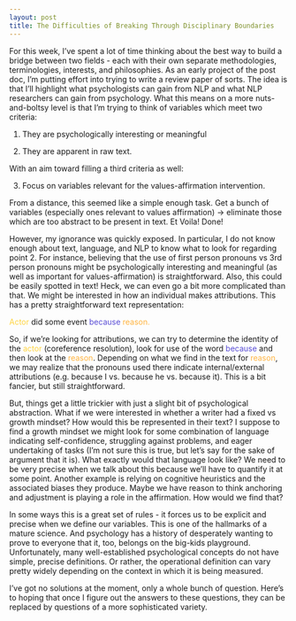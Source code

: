 ```yaml
---
layout: post
title: The Difficulties of Breaking Through Disciplinary Boundaries
---
```


For this week, I’ve spent a lot of time thinking about the best way to build a bridge between two fields - each with their own separate methodologies, terminologies, interests, and philosophies.  As an early project of the post doc, I’m putting effort into trying to write a review paper of sorts.  The idea is that I’ll highlight what psychologists can gain from NLP and what NLP researchers can gain from psychology.  What this means on a more nuts-and-boltsy level is that I’m trying to think of variables which meet two criteria:

1.  They are psychologically interesting or meaningful

2.  They are apparent in raw text.

With an aim toward filling a third criteria as well:

3.  Focus on variables relevant for the values-affirmation intervention.

From a distance, this seemed like a simple enough task.  Get a bunch of variables (especially ones relevant to values affirmation) -> eliminate those which are too abstract to be present in text.  Et Voila!  Done!

However, my ignorance was quickly exposed.  In particular, I do not know enough about text, language, and NLP to know what to look for regarding point 2.  For instance, believing that the use of first person pronouns vs 3rd person pronouns might be psychologically interesting and meaningful (as well as important for values-affirmation) is straightforward.  Also, this could be easily spotted in text!  Heck, we can even go a bit more complicated than that.  We might be interested in how an individual makes attributions.  This has a pretty straightforward text representation:  

<font color = '#FFD441'>Actor </font>did some event<font color = '#584CD5'> because</font> <font color = '#FFB441'>reason.</font>

So, if we’re looking for attributions, we can try to determine the identity of the <font color = '#FFD441'>actor</font> (coreference resolution), look for use of the word <font color = '#584CD5'>because</font> and then look at the <font color = '#FFB441'>reason</font>.  Depending on what we find in the text for <font color = '#FFB441'>reason</font>, we may realize that the pronouns used there indicate internal/external attributions (e.g. because I vs. because he vs. because it).  This is a bit fancier, but still straightforward.

But, things get a little trickier with just a slight bit of psychological abstraction.  What if we were interested in whether a writer had a fixed vs growth mindset?  How would this be represented in their text?  I suppose to find a growth mindset we might look for some combination of language indicating self-confidence, struggling against problems, and eager undertaking of tasks (I’m not sure this is true, but let’s say for the sake of argument that it is).  What exactly would that language look like?  We need to be very precise when we talk about this because we’ll have to quantify it at some point.  Another example is relying on cognitive heuristics and the associated biases they produce.  Maybe we have reason to think anchoring and adjustment is playing a role in the affirmation.  How would we find that?

In some ways this is a great set of rules - it forces us to be explicit and precise when we define our variables.  This is one of the hallmarks of a mature science.  And psychology has a history of desperately wanting to prove to everyone that it, too, belongs on the big-kids playground.  Unfortunately, many well-established psychological concepts do not have simple, precise definitions.  Or rather, the operational definition can vary pretty widely depending on the context in which it is being measured.

I’ve got no solutions at the moment, only a whole bunch of question.  Here’s to hoping that once I figure out the answers to these questions, they can be replaced by questions of a more sophisticated variety.
